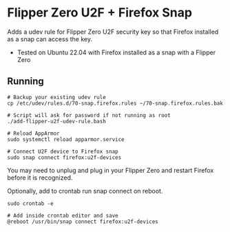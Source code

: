 # Flipper Zero U2F + Firefox Snap

Adds a udev rule for Flipper Zero U2F security key so that Firefox installed as a snap can access the key.

- Tested on Ubuntu 22.04 with Firefox installed as a snap with a Flipper Zero

## Running

```shell
# Backup your existing udev rule
cp /etc/udev/rules.d/70-snap.firefox.rules ~/70-snap.firefox.rules.bak

# Script will ask for password if not running as root
./add-flipper-u2f-udev-rule.bash

# Reload AppArmor
sudo systemctl reload apparmor.service

# Connect U2F device to Firefox snap
sudo snap connect firefox:u2f-devices
```

You may need to unplug and plug in your Flipper Zero and restart Firefox before it is recognized.

Optionally, add to crontab run snap connect on reboot.

```shell
sudo crontab -e

# Add inside crontab editor and save
@reboot /usr/bin/snap connect firefox:u2f-devices
```
